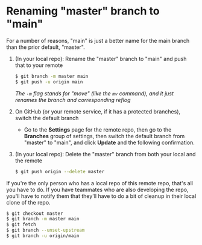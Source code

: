 # Renaming "master" branch to "main"

For a number of reasons, "main" is just a better name for the main branch than the prior default, "master".

1. (In your local repo): Rename the "master" branch to "main" and push that to your remote

    ```bash
    $ git branch -m master main
    $ git push -u origin main
    ```

    *The `-m` flag stands for "move" (like the `mv` command), and it just renames the branch and corresponding reflog*

2. On GitHub (or your remote service, if it has a protected branches), switch the default branch
    * Go to the **Settings** page for the remote repo, then go to the **Branches** group of settings, then switch the default branch from "master" to "main", and click **Update** and the following confirmation.

3. (In your local repo): Delete the "master" branch from both your local and the remote

    ```bash
    $ git push origin --delete master
    ```

If you're the only person who has a local repo of this remote repo, that's all you have to do. If you have teammates who are also developing the repo, you'll have to notify them that they'll have to do a bit of cleanup in their local clone of the repo.

```bash
$ git checkout master
$ git branch -m master main
$ git fetch
$ git branch --unset-upstream
$ git branch -u origin/main
```
